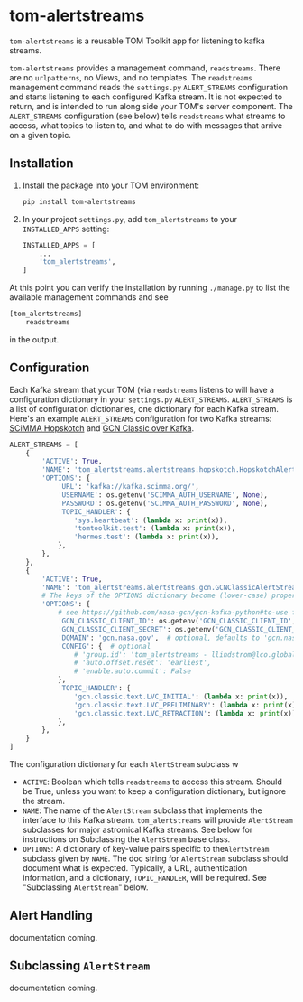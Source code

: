 # tom-alertstreams

`tom-alertstreams` is a reusable TOM Toolkit app for listening to kafka streams.

`tom-alertstreams` provides a management command, `readstreams`. There are no `urlpatterns`,
no Views, and no templates. The `readstreams` management command reads the `settings.py` `ALERT_STREAMS`
configuration and starts listening to each configured Kafka stream. It is not expected
to return, and is intended to run along side your TOM's server component. The `ALERT_STREAMS`
configuration (see below) tells `readstreams` what streams to access, what topics to listen to,
and what to do with messages that arrive on a given topic.

## Installation

1. Install the package into your TOM environment:
    ```bash
    pip install tom-alertstreams
   ```

2. In your project `settings.py`, add `tom_alertstreams` to your `INSTALLED_APPS` setting:

    ```python
    INSTALLED_APPS = [
        ...
        'tom_alertstreams',
    ]
    ```

At this point you can verify the installation by running `./manage.py` to list the available
management commands and see

   ```bash
   [tom_alertstreams]
       readstreams
   ```
in the output.

## Configuration

Each Kafka stream that your TOM (via `readstreams` listens to will have a configuration dictionary
in your `settings.py` `ALERT_STREAMS`. `ALERT_STREAMS` is a list of configuration dictionaries, one
dictionary for each Kafka stream. Here's an example `ALERT_STREAMS` configuration for two Kafka streams:
[SCiMMA Hopskotch](https://scimma.org/hopskotch.html) and
[GCN Classic over Kafka](https://gcn.nasa.gov/quickstart).

```python
ALERT_STREAMS = [
    {
        'ACTIVE': True,
        'NAME': 'tom_alertstreams.alertstreams.hopskotch.HopskotchAlertStream',
        'OPTIONS': {
            'URL': 'kafka://kafka.scimma.org/',
            'USERNAME': os.getenv('SCIMMA_AUTH_USERNAME', None),
            'PASSWORD': os.getenv('SCIMMA_AUTH_PASSWORD', None),
            'TOPIC_HANDLER': {
                'sys.heartbeat': (lambda x: print(x)),
                'tomtoolkit.test': (lambda x: print(x)),
                'hermes.test': (lambda x: print(x)),
            },
        },
    },
    {
        'ACTIVE': True,
        'NAME': 'tom_alertstreams.alertstreams.gcn.GCNClassicAlertStream',
        # The keys of the OPTIONS dictionary become (lower-case) properties of the AlertStream instance.
        'OPTIONS': {
            # see https://github.com/nasa-gcn/gcn-kafka-python#to-use for configuration details.
            'GCN_CLASSIC_CLIENT_ID': os.getenv('GCN_CLASSIC_CLIENT_ID', None),
            'GCN_CLASSIC_CLIENT_SECRET': os.getenv('GCN_CLASSIC_CLIENT_SECRET', None),
            'DOMAIN': 'gcn.nasa.gov',  # optional, defaults to 'gcn.nasa.gov'
            'CONFIG': {  # optional
                # 'group.id': 'tom_alertstreams - llindstrom@lco.global',
                # 'auto.offset.reset': 'earliest',
                # 'enable.auto.commit': False
            },
            'TOPIC_HANDLER': {
                'gcn.classic.text.LVC_INITIAL': (lambda x: print(x)),
                'gcn.classic.text.LVC_PRELIMINARY': (lambda x: print(x)),
                'gcn.classic.text.LVC_RETRACTION': (lambda x: print(x)),
            },
        },
    }
]
```

The configuration dictionary for each `AlertStream` subclass w
* `ACTIVE`: Boolean which tells `readstreams` to access this stream. Should be True, unless you want to
keep a configuration dictionary, but ignore the stream.
* `NAME`: The name of the `AlertStream` subclass that implements the interface to this Kafka stream. `tom_alertstreams`
will provide `AlertStream` subclasses for major astromical Kafka streams. See below for instructions on Subclassing
the `AlertStream` base class.
* `OPTIONS`: A dictionary of key-value pairs specific to the`AlertStream` subclass given by `NAME`. The doc string for
`AlertStream` subclass should document what is expected. Typically, a URL, authentication information, and a dictionary,
`TOPIC_HANDLER`, will be required. See "Subclassing `AlertStream`" below.

## Alert Handling

documentation coming.
## Subclassing `AlertStream`

documentation coming.